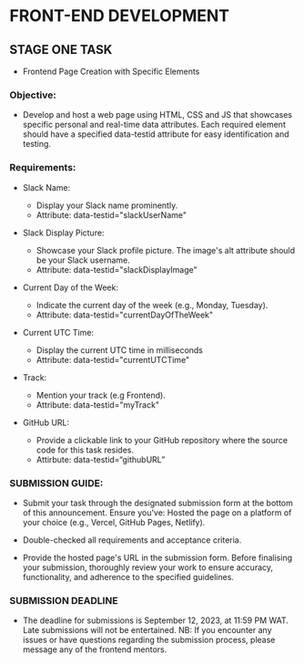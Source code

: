 # FRONT-END DEVELOPMENT

## STAGE ONE TASK
- Frontend Page Creation with Specific Elements

### Objective:
- Develop and host a web page using HTML, CSS and JS that showcases specific personal and real-time data attributes. Each required element should have a specified data-testid attribute for easy identification and testing.

### Requirements:
- Slack Name:
  - Display your Slack name prominently.
  - Attribute: data-testid="slackUserName"

- Slack Display Picture:
  - Showcase your Slack profile picture.
    The image's alt attribute should be your Slack username.
  - Attribute: data-testid="slackDisplayImage"

- Current Day of the Week:
  - Indicate the current day of the week (e.g., Monday, Tuesday).
  - Attribute: data-testid="currentDayOfTheWeek"

- Current UTC Time:
  - Display the current UTC time in milliseconds
  - Attribute: data-testid="currentUTCTime"

- Track:
  - Mention your track (e.g Frontend).
  - Attribute: data-testid="myTrack"

- GitHub URL:
  - Provide a clickable link to your GitHub repository where the source code for this task resides.
  - Attirbute: data-testid=“githubURL”

### SUBMISSION GUIDE:

- Submit your task through the designated submission form at the bottom of this announcement.  Ensure you've:
Hosted the page on a platform of your choice (e.g., Vercel, GitHub Pages, Netlify).

- Double-checked all requirements and acceptance criteria.

- Provide the hosted page's URL in the submission form.
Before finalising your submission, thoroughly review your work to ensure accuracy, functionality, and adherence to the specified guidelines.

### SUBMISSION DEADLINE

- The deadline for submissions is September 12, 2023, at 11:59 PM WAT. Late submissions will not be entertained.
NB: If you encounter any issues or have questions regarding the submission process, please message any of the frontend mentors.